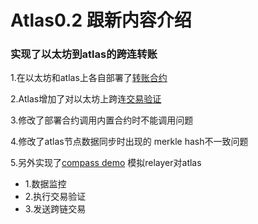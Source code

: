Atlas0.2 跟新内容介绍
==

### 实现了以太坊到atlas的跨连转账

1.在以太坊和atlas上各自部署了[转账合约](https://mapprotocol.github.io/atlas/Makalu%20PoC-1/Atlas-V0.2.html#2-deploy-contract-to-ethereum-and-atlas)

2.Atlas增加了对以太坊上跨连[交易验证](https://mapprotocol.github.io/atlas/tx_verify/)

3.修改了部署合约调用内置合约时不能调用问题

4.修改了atlas节点数据同步时出现的 merkle hash不一致问题

5.另外实现了[compass  demo](https://github.com/zhangwei812/compass)
模拟relayer对atlas
- 1.数据监控
- 2.执行交易验证
- 3.发送跨链交易

